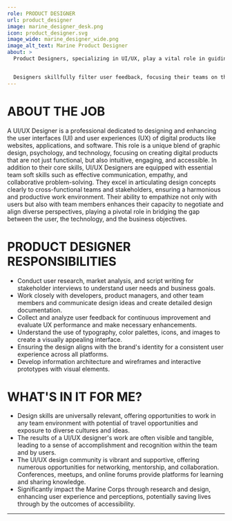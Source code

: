 ```yaml
---
role: PRODUCT DESIGNER
url: product_designer
image: marine_designer_desk.png
icon: product_designer.svg
image_wide: marine_designer_wide.png
image_alt_text: Marine Product Designer
about: >
  Product Designers, specializing in UI/UX, play a vital role in guiding application teams to develop products that meet user needs. They serve as the primary link between the user and the team, utilizing a wide range of skills, including user research, experience and interaction design, and visual design.


  Designers skillfully filter user feedback, focusing their teams on the most pressing user concerns. Working within a balanced team alongside Product Managers and Engineers, UI/UX Designers engage in a collaborative process. They help set design priorities, refine project backlogs and roadmaps, and assess the technical feasibility of their design proposals.
---
```

# ABOUT THE JOB
A UI/UX Designer is a professional dedicated to designing and enhancing the user interfaces (Ul) and user experiences (UX) of digital products like websites, applications, and software. This role is a unique blend of graphic design, psychology, and technology, focusing on creating digital products that are not just functional, but also intuitive, engaging, and accessible.
In addition to their core skills, UI/UX Designers are equipped with essential team soft skills such as effective communication, empathy, and collaborative problem-solving. They excel in articulating design concepts clearly to cross-functional teams and stakeholders, ensuring a harmonious and productive work environment. Their ability to empathize not only with users but also with team members enhances their capacity to negotiate and align diverse perspectives, playing a pivotal role in bridging the gap between the user, the technology, and the business objectives.

# PRODUCT DESIGNER RESPONSIBILITIES
- Conduct user research, market analysis, and script writing for stakeholder interviews to understand user needs and business goals.
-  Work closely with developers, product managers, and other team members and communicate design ideas and create detailed design documentation.
-   Collect and analyze user feedback for continuous improvement and evaluate UX performance and make necessary enhancements.
- Understand the use of typography, color palettes, icons, and images to create a visually appealing interface.
- Ensuring the design aligns with the brand's identity for a consistent user experience across all platforms.
- Develop information architecture and wireframes and interactive prototypes with visual elements.

# WHAT'S IN IT FOR ME?
- Design skills are universally relevant, offering opportunities to work in any team environment with potential of travel opportunities and exposure to diverse cultures and ideas.
- The results of a Ul/UX designer's work are often visible and tangible, leading to a sense of accomplishment and recognition within the team and by users.
- The Ul/UX design community is vibrant and supportive, offering numerous opportunities for networking, mentorship, and collaboration. Conferences, meetups, and online forums provide platforms for learning and sharing knowledge.
-  Significantly impact the Marine Corps through research and design, enhancing user experience and perceptions, potentially saving lives through by the outcomes of accessibility.
---